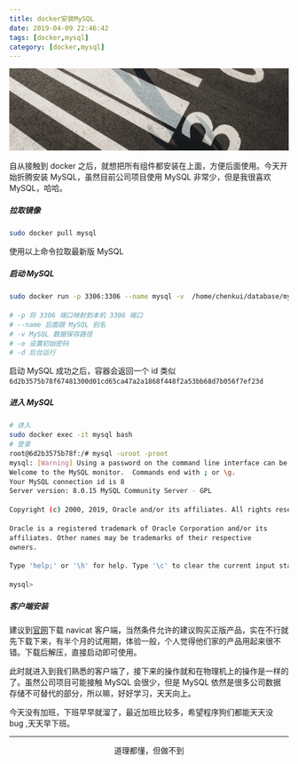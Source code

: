 ```yaml
---
title: docker安装MySQL
date: 2019-04-09 22:46:42
tags: [docker,mysql]
category: [docker,mysql]
---
```



![](docker安装MySQL/mysql.png)


自从接触到 docker 之后，就想把所有组件都安装在上面，方便后面使用。今天开始折腾安装 MySQL，虽然目前公司项目使用 MySQL 非常少，但是我很喜欢 MySQL，哈哈。

<!-- more -->

##### 拉取镜像

``` bash
sudo docker pull mysql

```

使用以上命令拉取最新版 MySQL

##### 启动 MySQL

``` bash
sudo docker run -p 3306:3306 --name mysql -v  /home/chenkui/database/mysql/data  -e MYSQL_ROOT_PASSWORD=root -d mysql

# -p 将 3306 端口映射到本机 3306 端口
# --name 后面跟 MySQL 别名
# -v MySQL 数据保存路径
# -e 设置初始密码
# -d 后台运行
```
启动 MySQL 成功之后，容器会返回一个 id 类似 `6d2b3575b78f67481300d01cd65ca47a2a1868f448f2a53bb68d7b056f7ef23d`


##### 进入 MySQL

``` bash
# 进入
sudo docker exec -it mysql bash
# 登录
root@6d2b3575b78f:/# mysql -uroot -proot
mysql: [Warning] Using a password on the command line interface can be insecure.
Welcome to the MySQL monitor.  Commands end with ; or \g.
Your MySQL connection id is 8
Server version: 8.0.15 MySQL Community Server - GPL

Copyright (c) 2000, 2019, Oracle and/or its affiliates. All rights reserved.

Oracle is a registered trademark of Oracle Corporation and/or its
affiliates. Other names may be trademarks of their respective
owners.

Type 'help;' or '\h' for help. Type '\c' to clear the current input statement.

mysql>

```

##### 客户端安装

建议到[官网](https://www.navicat.com.cn/products/)下载 navicat 客户端，当然条件允许的建议购买正版产品，实在不行就先下载下来，有半个月的试用期，体验一般，个人觉得他们家的产品用起来很不错。下载后解压，直接启动即可使用。

此时就进入到我们熟悉的客户端了，接下来的操作就和在物理机上的操作是一样的了。虽然公司项目可能接触 MySQL 会很少，但是 MySQL 依然是很多公司数据存储不可替代的部分，所以嘛，好好学习，天天向上。

今天没有加班，下班早早就溜了，最近加班比较多，希望程序狗们都能天天没 bug ,天天早下班。

***

<center>道理都懂，但做不到</center>


